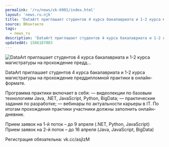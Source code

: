 ```yaml
---
permalink: '/ru/news/vk-6901/index.html'
layout: 'news.ru.njk'
title: 'DataArt приглашает студентов 4 курса бакалавриата и 1-2 курса магистратуры на прохождение предд…'
source: ВКонтакте
tags:
  - news_ru
description: 'DataArt приглашает студентов 4 курса бакалавриата и 1-2 курса магистратуры на прохождение предд…'
updatedAt: 1586187003
---
```

![DataArt приглашает студентов 4 курса бакалавриата и 1-2 курса магистратуры на прохождение предд…](https://sun9-35.userapi.com/impg/c858336/v858336544/1bd840/fGqN9fVAF5I.jpg?size=1130x853&quality=96&proxy=1&sign=30b51cf876620ac5f4216f8e81f61418&c_uniq_tag=bxfss6fGo13oaeQbgEkVZvV3jBWd9O4_9XULD2nl7ys&type=album)

DataArt приглашает студентов 4 курса бакалавриата и 1-2 курса магистратуры на прохождение преддипломной практики в онлайн-формате.

Программа практики включает в себя:
— видеолекции по базовым технологиям Java, .NET, JavaScript, Python, BigData;
— практические задания по разработке;
— вебинары по актуальности карьеры в IT.
По итогам прохождения практики участники должны заполнить онлайн-дневник.

Прием заявок на 1-й поток – до 9 апреля (.NET, Python, JavaScript)
Прием заявок на 2-й поток – до 16 апреля (Java, JavaScript, BigData)

Регистрация обязательна: vk.cc/asjIzM
